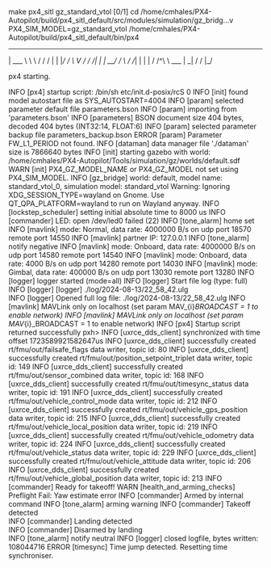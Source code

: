 make px4_sitl gz_standard_vtol
[0/1] cd /home/cmhales/PX4-Autopilot/build/px4_sitl_default/src/modules/simulation/gz_bridg...v PX4_SIM_MODEL=gz_standard_vtol /home/cmhales/PX4-Autopilot/build/px4_sitl_default/bin/px4

______  __   __    ___ 
| ___ \ \ \ / /   /   |
| |_/ /  \ V /   / /| |
|  __/   /   \  / /_| |
| |     / /^\ \ \___  |
\_|     \/   \/     |_/

px4 starting.

INFO  [px4] startup script: /bin/sh etc/init.d-posix/rcS 0
INFO  [init] found model autostart file as SYS_AUTOSTART=4004
INFO  [param] selected parameter default file parameters.bson
INFO  [param] importing from 'parameters.bson'
INFO  [parameters] BSON document size 404 bytes, decoded 404 bytes (INT32:14, FLOAT:6)
INFO  [param] selected parameter backup file parameters_backup.bson
ERROR [param] Parameter FW_L1_PERIOD not found.
INFO  [dataman] data manager file './dataman' size is 7866640 bytes
INFO  [init] starting gazebo with world: /home/cmhales/PX4-Autopilot/Tools/simulation/gz/worlds/default.sdf
WARN  [init] PX4_GZ_MODEL_NAME or PX4_GZ_MODEL not set using PX4_SIM_MODEL.
INFO  [gz_bridge] world: default, model name: standard_vtol_0, simulation model: standard_vtol
Warning: Ignoring XDG_SESSION_TYPE=wayland on Gnome. Use QT_QPA_PLATFORM=wayland to run on Wayland anyway.
INFO  [lockstep_scheduler] setting initial absolute time to 8000 us
INFO  [commander] LED: open /dev/led0 failed (22)
INFO  [tone_alarm] home set
INFO  [mavlink] mode: Normal, data rate: 4000000 B/s on udp port 18570 remote port 14550
INFO  [mavlink] partner IP: 127.0.0.1
INFO  [tone_alarm] notify negative
INFO  [mavlink] mode: Onboard, data rate: 4000000 B/s on udp port 14580 remote port 14540
INFO  [mavlink] mode: Onboard, data rate: 4000 B/s on udp port 14280 remote port 14030
INFO  [mavlink] mode: Gimbal, data rate: 400000 B/s on udp port 13030 remote port 13280
INFO  [logger] logger started (mode=all)
INFO  [logger] Start file log (type: full)
INFO  [logger] [logger] ./log/2024-08-13/22_58_42.ulg	
INFO  [logger] Opened full log file: ./log/2024-08-13/22_58_42.ulg
INFO  [mavlink] MAVLink only on localhost (set param MAV_{i}_BROADCAST = 1 to enable network)
INFO  [mavlink] MAVLink only on localhost (set param MAV_{i}_BROADCAST = 1 to enable network)
INFO  [px4] Startup script returned successfully
pxh> INFO  [uxrce_dds_client] synchronized with time offset 1723589921582647us
INFO  [uxrce_dds_client] successfully created rt/fmu/out/failsafe_flags data writer, topic id: 80
INFO  [uxrce_dds_client] successfully created rt/fmu/out/position_setpoint_triplet data writer, topic id: 149
INFO  [uxrce_dds_client] successfully created rt/fmu/out/sensor_combined data writer, topic id: 168
INFO  [uxrce_dds_client] successfully created rt/fmu/out/timesync_status data writer, topic id: 191
INFO  [uxrce_dds_client] successfully created rt/fmu/out/vehicle_control_mode data writer, topic id: 212
INFO  [uxrce_dds_client] successfully created rt/fmu/out/vehicle_gps_position data writer, topic id: 215
INFO  [uxrce_dds_client] successfully created rt/fmu/out/vehicle_local_position data writer, topic id: 219
INFO  [uxrce_dds_client] successfully created rt/fmu/out/vehicle_odometry data writer, topic id: 224
INFO  [uxrce_dds_client] successfully created rt/fmu/out/vehicle_status data writer, topic id: 229
INFO  [uxrce_dds_client] successfully created rt/fmu/out/vehicle_attitude data writer, topic id: 206
INFO  [uxrce_dds_client] successfully created rt/fmu/out/vehicle_global_position data writer, topic id: 213
INFO  [commander] Ready for takeoff!
WARN  [health_and_arming_checks] Preflight Fail: Yaw estimate error
INFO  [commander] Armed by internal command	
INFO  [tone_alarm] arming warning
INFO  [commander] Takeoff detected	
INFO  [commander] Landing detected	
INFO  [commander] Disarmed by landing	
INFO  [tone_alarm] notify neutral
INFO  [logger] closed logfile, bytes written: 108044716
ERROR [timesync] Time jump detected. Resetting time synchroniser.

